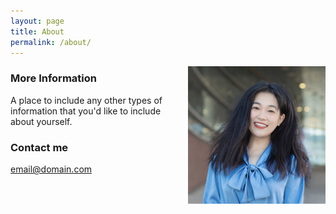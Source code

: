 ```yaml
---
layout: page
title: About
permalink: /about/
---
```



<p><img style="float:right; padding-left:10px" src="images/image.jpg" width="220" height="220" /></p>


### More Information

A place to include any other types of information that you'd like to include about yourself.

### Contact me

[email@domain.com](mailto:email@domain.com)
